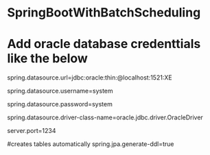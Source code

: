 # SpringBootWithBatchScheduling

# Add oracle database credenttials like the below

spring.datasource.url=jdbc:oracle:thin:@localhost:1521:XE

spring.datasource.username=system

spring.datasource.password=system

spring.datasource.driver-class-name=oracle.jdbc.driver.OracleDriver


server.port=1234


#creates tables automatically
spring.jpa.generate-ddl=true
